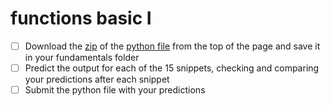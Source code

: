# functions basic I

- [ ] Download the [zip](1623166893__functions_basic_i.zip) of the [python file](functions_basic_i.py) from the top of the page and save it in your fundamentals folder
- [ ] Predict the output for each of the 15 snippets, checking and comparing your predictions after each snippet
- [ ] Submit the python file with your predictions